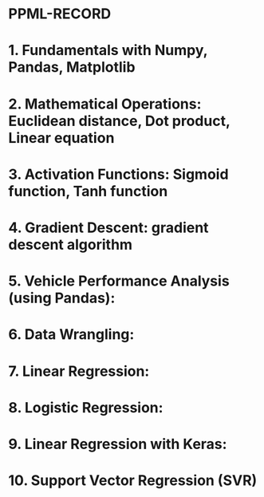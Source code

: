 # PPML-RECORD
# 1. Fundamentals with Numpy, Pandas, Matplotlib
# 2. Mathematical Operations: Euclidean distance, Dot product, Linear equation
# 3. Activation Functions: Sigmoid function, Tanh function
# 4. Gradient Descent: gradient descent algorithm
# 5. Vehicle Performance Analysis (using Pandas):
# 6. Data Wrangling:
# 7. Linear Regression:
# 8. Logistic Regression:
# 9. Linear Regression with Keras:
# 10. Support Vector Regression (SVR)

